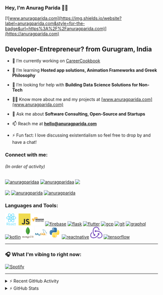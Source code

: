 ### Hey, I'm Anurag Parida 🙋‍♂️

[![www.anuragparida.com](https://img.shields.io/website?label=anuragparida.com&style=for-the-badge&url=https%3A%2F%2Fanuragparida.com)](https://anuragparida.com)

## Developer-Entrepreneur? from Gurugram, India

- 🔭 I’m currently working on [CareerCookbook](https://github.com/anuragparida/keeperApp)

- 🌱 I’m learning **Hosted app solutions, Animation Frameworks and Greek Philosophy**

- 🤝 I’m looking for help with **Building Data Science Solutions for Non-Tech**

- 👨‍💻 Know more about me and my projects at [www.anuragparida.com](www.anuragparida.com)

- 💬 Ask me about **Software Consulting, Open-Source and Startups**

- 📫 Reach me at **hello@anuragparida.com**

- ⚡ Fun fact: I love discussing existentialism so feel free to drop by and have a chat!<br/>

### Connect with me:

###### (In order of activity)

[<img align="center" src="https://img.shields.io/badge/hello@anuragparida.com-000000?style=for-the-badge&logo=About.me&logoColor=white" alt="anuragparidaa"/>](mailto:hello@anuragparida.com)
[<img align="center" src="https://img.shields.io/badge/@anuragparidaa-E4405F?style=for-the-badge&logo=instagram&logoColor=white" alt="anuragparidaa"/>](https://instagram.com/anuragparidaa)
[<img align="center" src="https://img.shields.io/badge/anuragparida-0077B5?style=for-the-badge&logo=linkedin&logoColor=white"/>](https://linkedin.com/in/anuragparida)<br/><br/>
[<img align="center" src="https://img.shields.io/badge/anuragparida-2CA5E0?style=for-the-badge&logo=telegram&logoColor=white"/>](https://t.me/anuragparida)
[<img align="center" src="https://img.shields.io/badge/anuragparida-1877F2?style=for-the-badge&logo=facebook&logoColor=white" alt="anuragparida"/>](https://fb.com/anuragparida)
[<img align="center" src="https://img.shields.io/badge/anuragparida-0A0A0A?style=for-the-badge&logo=devdotto&logoColor=white" alt="anuragparida" />](https://dev.to/anuragparida)<br/>

### Languages and Tools:

[<img src="https://raw.githubusercontent.com/devicons/devicon/master/icons/react/react-original-wordmark.svg" alt="react" width="40" height="40"/>](https://reactjs.org/)
[<img src="https://raw.githubusercontent.com/devicons/devicon/master/icons/javascript/javascript-original.svg" alt="javascript" width="40" height="40"/>](https://developer.mozilla.org/en-us/docs/web/javascript)
[<img src="https://raw.githubusercontent.com/devicons/devicon/master/icons/amazonwebservices/amazonwebservices-original-wordmark.svg" alt="aws" width="40" height="40"/>](https://aws.amazon.com)
[<img src="https://www.vectorlogo.zone/logos/firebase/firebase-icon.svg" alt="firebase" width="40" height="40"/>](https://firebase.google.com/)
[<img src="https://www.vectorlogo.zone/logos/pocoo_flask/pocoo_flask-icon.svg" alt="flask" width="40" height="40"/>](https://flask.palletsprojects.com/)
[<img src="https://www.vectorlogo.zone/logos/flutterio/flutterio-icon.svg" alt="flutter" width="40" height="40"/>](https://flutter.dev)
[<img src="https://www.vectorlogo.zone/logos/google_cloud/google_cloud-icon.svg" alt="gcp" width="40" height="40"/>](https://cloud.google.com)
[<img src="https://www.vectorlogo.zone/logos/git-scm/git-scm-icon.svg" alt="git" width="40" height="40"/>](https://git-scm.com/)
[<img src="https://www.vectorlogo.zone/logos/graphql/graphql-icon.svg" alt="graphql" width="40" height="40"/>](https://graphql.org)
[<img src="https://www.vectorlogo.zone/logos/kotlinlang/kotlinlang-icon.svg" alt="kotlin" width="40" height="40"/>](https://kotlinlang.org)
[<img src="https://raw.githubusercontent.com/devicons/devicon/master/icons/mongodb/mongodb-original-wordmark.svg" alt="mongodb" width="40" height="40"/>](https://www.mongodb.com/)
[<img src="https://raw.githubusercontent.com/devicons/devicon/master/icons/mysql/mysql-original-wordmark.svg" alt="mysql" width="40" height="40"/>](https://www.mysql.com/)
[<img src="https://raw.githubusercontent.com/devicons/devicon/master/icons/python/python-original.svg" alt="python" width="40" height="40"/>](https://www.python.org)
[<img src="https://reactnative.dev/img/header_logo.svg" alt="reactnative" width="40" height="40"/>](https://reactnative.dev/)
[<img src="https://raw.githubusercontent.com/devicons/devicon/master/icons/redux/redux-original.svg" alt="redux" width="40" height="40"/>](https://redux.js.org)
[<img src="https://www.vectorlogo.zone/logos/tensorflow/tensorflow-icon.svg" alt="tensorflow" width="40" height="40"/>](https://www.tensorflow.org)<br/>

---

### 🎧 What I'm vibing to right now:

[![Spotify](https://spotify-now-playing-kappa-navy.vercel.app/api/spotify)](https://open.spotify.com/user/anuragparida)

---

<details>
  <summary>⚡ Recent GitHub Activity</summary>
  
<!--START_SECTION:activity-->
<!--END_SECTION:activity-->

</details>

<details>
  <summary>⚡ GitHub Stats</summary><br/>

![Anurag's GitHub stats](https://github-readme-stats.vercel.app/api?username=anuragparida&count_private=true&show_icons=true&theme=prussian&hide_border=true)

</details>
